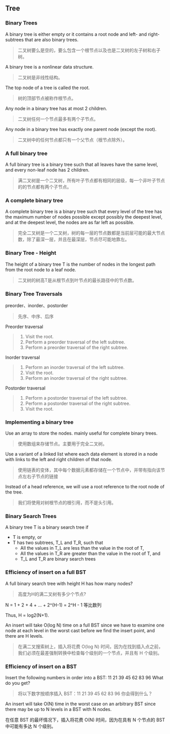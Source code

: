 ## Tree

### Binary Trees

A binary tree is either empty or it contains a root node and left- and right-subtrees that are also binary trees. 

> 二叉树要么是空的，要么包含一个根节点以及也是二叉树的左子树和右子树。

A binary tree is a nonlinear data structure. 

> 二叉树是非线性结构。

The top node of a tree is called the root. 

> 树的顶部节点被称作根节点。

Any node in a binary tree has at most 2 children. 

> 二叉树任何一个节点最多有两个子节点。

Any node in a binary tree has exactly one parent node (except the root). 

> 二叉树中的任何节点都只有一个父节点（根节点除外）。

### A full binary tree

A full binary tree is a binary tree such that all leaves have the same level, and every non-leaf node has 2 children. 

> 满二叉树是一个二叉树，所有叶子节点都有相同的层级，每一个非叶子节点的的节点都有两个子节点。

### A complete binary tree

A complete binary tree is a binary tree such that every level of the tree has the maximum number of nodes possible except possibly the deepest level, and at the deepest level, the nodes are as far left as possible. 

> 完全二叉树是一个二叉树，树的每一层的节点数都是当前层可能的最大节点数，除了最深一层，并且在最深层，节点尽可能地靠左。

### Binary Tree - Height 

The height of a binary tree T is the number of nodes in the longest path from the root node to a leaf node. 

> 二叉树的树高T是从根节点到叶节点的最长路径中的节点数。

### Binary Tree Traversals

preorder、inorder、postorder

> 先序、中序、后序

Preorder traversal
> 1. Visit the root.
> 2. Perform a preorder traversal of the left subtree.
> 3. Perform a preorder traversal of the right subtree.

Inorder traversal
> 1. Perform an inorder traversal of the left subtree.
> 2. Visit the root.
> 3. Perform an inorder traversal of the right subtree.

Postorder traversal
> 1. Perform a postorder traversal of the left subtree.
> 2. Perform a postorder traversal of the right subtree.
> 3. Visit the root. 

### Implementing a binary tree 

Use an array to store the nodes. mainly useful for complete binary trees.

> 使用数组来存储节点。主要用于完全二叉树。

Use a variant of a linked list where each data element is stored in a node with links to the left and right children of that node.

> 使用链表的变体，其中每个数据元素都存储在一个节点中，并带有指向该节点左右子节点的链接

Instead of a head reference, we will use a root reference to the root node of the tree. 

> 我们将使用对树根节点的根引用，而不是头引用。

### Binary Search Trees

A binary tree T is a binary search tree if
- T is empty, or
- T has two subtrees, T_L and T_R, such that
	- All the values in T_L are less than the value in the root of T,
	- All the values in T_R are greater than the value in the root of T, and
	- T_L and T_R are binary search trees 
	
### Efficiency of insert on a full BST 

A full binary search tree with height H has how many nodes? 

> 高度为H的满二叉树有多少个节点? 

N = 1 + 2 + 4 + ... + 2^(H-1) = 2^H - 1 等比数列

Thus, H = log2(N+1). 

An insert will take O(log N) time on a full BST since we have to examine one node at each level in the worst cast before we find the insert point, and there are H levels.

> 在满二叉搜索树上，插入将花费 O(log N) 时间，因为在找到插入点之前，我们必须在最差强制转换中检查每个级别的一个节点，并且有 H 个级别。

### Efficiency of insert on a BST 

Insert the following numbers in order into a BST: 11 21 39 45 62 83 96 What do you get? 

> 将以下数字按顺序插入 BST：11 21 39 45 62 83 96 你会得到什么？

An insert will take O(N) time in the worst case on an arbitrary BST since there may be up to N levels in a BST with N nodes. 

在任意 BST 的最坏情况下，插入将花费 O(N) 时间，因为在具有 N 个节点的 BST 中可能有多达 N 个级别。

